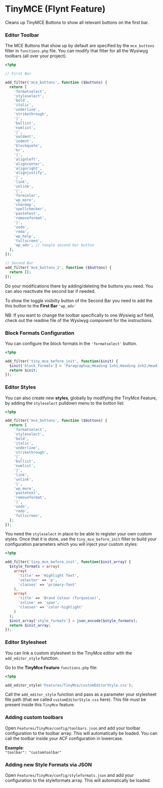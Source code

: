 # TinyMCE (Flynt Feature)

Cleans up TinyMCE Buttons to show all relevant buttons on the first bar.

### Editor Toolbar

The MCE Buttons that show up by default are specified by the `mce_buttons` filter in `functions.php` file.
You can modify that filter for all the Wysiwyg toolbars (all over your project).

```php
<?php

// First Bar

add_filter('mce_buttons', function ($buttons) {
  return [
    'formatselect',
    'styleselect',
    'bold',
    'italic',
    'underline',
    'strikethrough',
    '|',
    'bullist',
    'numlist',
    '|',
    'outdent',
    'indent',
    'blockquote',
    'hr',
    '|',
    'alignleft',
    'aligncenter',
    'alignright',
    'alignjustify',
    '|',
    'link',
    'unlink',
    '|',
    'forecolor',
    'wp_more',
    'charmap',
    'spellchecker',
    'pastetext',
    'removeformat',
    '|',
    'undo',
    'redo',
    'wp_help',
    'fullscreen',
    'wp_adv', // toogle second bar button
  ];
});

// Second Bar
add_filter('mce_buttons_2', function ($buttons) {
  return [];
});
```
Do your modifications there by adding/deleting the buttons you need.
You can also reactivate the second bar if needed.

To show the toggle visibilty button of the Second Bar you need to add the this button to the __First Bar__ `'wp_adv'`

NB: If you want to change the toolbar specifically to one Wysiwig acf field, check out the readme file of the Wysiwyg component for the instructions.

### Block Formats Configuration

You can configure the block formats in the `'formatselect'` button.

```php
<?php

add_filter('tiny_mce_before_init', function($init) {
  $init['block_formats'] = 'Paragraph=p;Heading 1=h1;Heading 2=h2;Heading 3=h3;Heading 4=h4;Heading 5=h5;Heading 6=h6;Address=address;Pre=pre';
  return $init;
});
```

### Editor Styles

You can also create new **styles**, globally by modifying the TinyMce Feature, by adding the `styleselect` pulldown menu to the button list:

```php
<?php

add_filter('mce_buttons', function ($buttons) {
  return [
    'formatselect',
    'styleselect',
    'bold',
    'italic',
    'underline',
    'strikethrough',
    '|',
    'bullist',
    'numlist',
    '|',
    'link',
    'unlink',
    '|',
    'wp_more',
    'pastetext',
    'removeformat',
    '|',
    'undo',
    'redo',
    'fullscreen',
  ];
});
```

You need the `styleselect` in place to be able to register your own custom styles.
Once that it is done, use the `tiny_mce_before_init` filter to build your configuration parameters which you will inject your custom styles:

```php
<?php

add_filter('tiny_mce_before_init', function($init_array) {
  $style_formats = array(
    array(
      'title' => 'Highlight Text',
      'selector' => 'p',
      'classes' => 'primary-font'
    ),
    array(
      'title' => 'Brand Colour (Turquoise)',
      'inline' => 'span',
      'classes' => 'color-highlight'
    )
  );
  $init_array['style_formats'] = json_encode($style_formats);
  return $init_array;
});
```

### Editor Stylesheet

You can link a custom stylesheet to the TinyMce editor with the `add_editor_style` function.

Go to the **TinyMce Feature** `functions.php` file:

```php
<?php

add_editor_style('Features/TinyMce/customEditorStyle.css');
```

Call the `add_editor_style` function and pass as a parameter your stylesheet file path (that we called `customEditorStyle.css` here). This file must be present inside this `TinyMce` feature.

### Adding custom toolbars

Open `Features/TinyMce/config/toolbars.json` and add your toolbar configuration to the toolbar array. This will automatically be loaded. You can call the toolbar inside your ACF configuration in lowercase.

**Example**:<br>
`"toolbar": "customtoolbar"`

### Adding new Style Formats via JSON

Open `Features/TinyMce/config/styleformats.json` and add your configuration to the styleformats array. This will automatically be loaded.